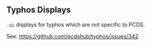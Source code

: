 Typhos Displays
---------------

`.ui` displays for typhos which are not specific to PCDS.

See: https://github.com/pcdshub/typhos/issues/342
